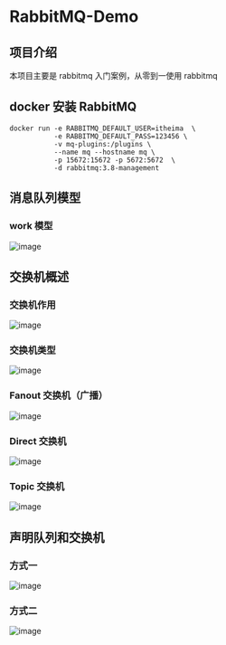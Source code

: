 # RabbitMQ-Demo




## 项目介绍
本项目主要是 rabbitmq 入门案例，从零到一使用 rabbitmq

## docker 安装 RabbitMQ
```docker 
docker run -e RABBITMQ_DEFAULT_USER=itheima  \
           -e RABBITMQ_DEFAULT_PASS=123456 \
           -v mq-plugins:/plugins \
           --name mq --hostname mq \
           -p 15672:15672 -p 5672:5672  \
           -d rabbitmq:3.8-management
```

## 消息队列模型
### work 模型
![image](https://github.com/DIDA-lJ/rabbitmq-demo/assets/97254796/37e098a3-da6d-4235-8cf8-c39e6dd76c88)

## 交换机概述
### 交换机作用
![image](https://github.com/DIDA-lJ/rabbitmq-demo/assets/97254796/51c82504-8a2c-48aa-8a66-fb76fe80f5c0)

### 交换机类型
![image](https://github.com/DIDA-lJ/rabbitmq-demo/assets/97254796/be028621-76e6-44db-95ad-dd40cc32d4eb)

### Fanout 交换机（广播）
![image](https://github.com/DIDA-lJ/rabbitmq-demo/assets/97254796/bde345b5-25ed-4d6a-a76b-14c7ad9811d5)

### Direct 交换机
![image](https://github.com/DIDA-lJ/rabbitmq-demo/assets/97254796/66e432c9-5f86-4c57-8880-f8afb3b9d90d)

### Topic 交换机
![image](https://github.com/DIDA-lJ/rabbitmq-demo/assets/97254796/e8179c11-a8d5-4214-9fde-e11cf8081097)

## 声明队列和交换机
### 方式一
![image](https://github.com/DIDA-lJ/rabbitmq-demo/assets/97254796/80f35784-9133-472e-9cc4-f90d97068f30)

### 方式二
![image](https://github.com/DIDA-lJ/rabbitmq-demo/assets/97254796/52550ee7-b570-4b05-8363-788da2e90297)



